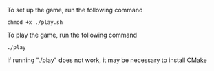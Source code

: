To set up the game, run the following command
```
chmod +x ./play.sh
```

To play the game, run the following command
```
./play
```

If running "./play" does not work, it may be necessary to install CMake

